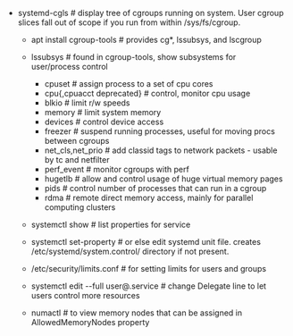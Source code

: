 * systemd-cgls # display tree of cgroups running on system.  User cgroup slices fall out of scope if you run from within /sys/fs/cgroup.

  * apt install cgroup-tools # provides cg*, lssubsys, and lscgroup

  * lssubsys # found in cgroup-tools, show subsystems for user/process control
    * cpuset # assign process to a set of cpu cores
    * cpu{,cpuacct deprecated} # control, monitor cpu usage
    * blkio # limit r/w speeds
    * memory # limit system memory
    * devices # control device access
    * freezer # suspend running processes, useful for moving procs between cgroups
    * net_cls,net_prio # add classid tags to network packets - usable by tc and netfilter
    * perf_event # monitor cgroups with perf
    * hugetlb # allow and control usage of huge virtual memory pages
    * pids # control number of processes that can run in a cgroup
    * rdma # remote direct memory access, mainly for parallel computing clusters
  * systemctl show <service> # list properties for service
  * systemctl set-property <service> <property> <value># or else edit systemd unit file.  creates /etc/systemd/system.control/ directory if not present. 
  * /etc/security/limits.conf # for setting limits for users and groups
  * systemctl edit --full user@.service # change Delegate line to let users control more resources
  * numactl # to view memory nodes that can be assigned in AllowedMemoryNodes property
